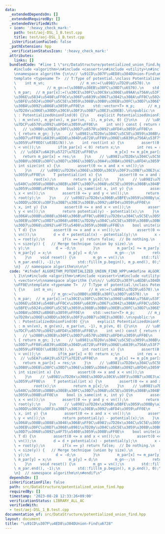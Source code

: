 ```yaml
---
data:
  _extendedDependsOn: []
  _extendedRequiredBy: []
  _extendedVerifiedWith:
  - icon: ':heavy_check_mark:'
    path: test/aoj-DSL_1_B.test.cpp
    title: test/aoj-DSL_1_B.test.cpp
  _isVerificationFailed: false
  _pathExtension: hpp
  _verificationStatusIcon: ':heavy_check_mark:'
  attributes:
    links: []
  bundledCode: "#line 1 \"src/DataStructure/potentialized_union_find.hpp\"\n\n\n\n\
    #include <algorithm>\n#include <cassert>\n#include <utility>\n#include <vector>\n\
    \nnamespace algorithm {\n\n// \u91CD\u307F\u4ED8\u304DUnion-Find\u6728\uFF0E\n\
    template <typename T>  // T:Type of potential.\nclass PotentializedUnionFind {\n\
    \    int m_vn;                // m_vn:=(\u8981\u7D20\u6570).\n    int m_gn;  \
    \              // m_gn:=(\u30B0\u30EB\u30FC\u30D7\u6570).\n    std::vector<int>\
    \ m_par;  // m_par[x]:=(\u30CE\u30FC\u30C9x\u306E\u89AA\u756A\u53F7). 0\u672A\u6E80\
    \u306E\u5834\u5408\uFF0Cx\u306F\u6839\u3067\u3042\u308A\uFF0C\u5024\u306E\u7D76\
    \u5BFE\u5024\u306F\u5C5E\u3059\u308B\u30B0\u30EB\u30FC\u30D7\u306E\u30B5\u30A4\
    \u30BA\u3092\u8868\u3059\uFF0E\n    std::vector<T> m_p;      // m_p[x]:=(\u8981\
    \u7D20x\u306E\u30DD\u30C6\u30F3\u30B7\u30E3\u30EB).\n\npublic:\n    PotentializedUnionFind()\
    \ : PotentializedUnionFind(0) {}\n    explicit PotentializedUnionFind(size_t vn)\
    \ : m_vn(vn), m_gn(vn), m_par(vn, -1), m_p(vn, 0) {}\n\n    // \u8981\u7D20\u306E\
    \u7DCF\u6570\u3092\u8FD4\u3059\uFF0E\n    int vn() const { return m_vn; };\n \
    \   // \u30B0\u30EB\u30FC\u30D7\u6570\u3092\u8FD4\u3059\uFF0E\n    int gn() const\
    \ { return m_gn; };\n    // \u8981\u7D20x\u304C\u5C5E\u3059\u308B\u30B0\u30EB\u30FC\
    \u30D7\uFF08\u6839\u4ED8\u304D\u6728\uFF09\u306E\u6839\u756A\u53F7\u3092\u8FD4\
    \u3059\uFF0EO(\u03B1(N)).\n    int root(int x) {\n        assert(0 <= x and x\
    \ < vn());\n        if(m_par[x] < 0) return x;\n        int res = root(m_par[x]);\
    \  // \u5EA7\u6A19\u5727\u7E2E\uFF0E\n        m_p[x] += m_p[m_par[x]];\n     \
    \   return m_par[x] = res;\n    }\n    // \u8981\u7D20x\u304C\u5C5E\u3059\u308B\
    \u30B0\u30EB\u30FC\u30D7\u306E\u30B5\u30A4\u30BA\u3092\u8FD4\u3059\uFF0E\n   \
    \ int size(int x) {\n        assert(0 <= x and x < vn());\n        return -m_par[root(x)];\n\
    \    }\n    // \u8981\u7D20x\u306E\u30DD\u30C6\u30F3\u30B7\u30E3\u30EB\u3092\u8FD4\
    \u3059\uFF0E\n    T potential(int x) {\n        assert(0 <= x and x < vn());\n\
    \        root(x);\n        return m_p[x];\n    }\n    // \u8981\u7D20x, y\u304C\
    \u540C\u3058\u30B0\u30EB\u30FC\u30D7\u306B\u5C5E\u3059\u308B\u304B\u5224\u5B9A\
    \u3059\u308B\uFF0E\n    bool is_same(int x, int y) {\n        assert(0 <= x and\
    \ x < vn());\n        assert(0 <= y and y < vn());\n        return root(x) ==\
    \ root(y);\n    }\n    // \u8981\u7D20x\u306B\u5BFE\u3059\u308By\u306E\u76F8\u5BFE\
    \u30DD\u30C6\u30F3\u30B7\u30E3\u30EB\u3092\u8FD4\u3059\uFF0E\n    T difference(int\
    \ x, int y) {\n        assert(0 <= x and x < vn());\n        assert(0 <= y and\
    \ y < vn());\n        return potential(y) - potential(x);\n    }\n    // difference(x,y)==d\u3068\
    \u306A\u308B\u3088\u3046\u306B\uFF0C\u8981\u7D20x\u304C\u5C5E\u3059\u308B\u30B0\
    \u30EB\u30FC\u30D7\u3068\u8981\u7D20y\u304C\u5C5E\u3059\u308B\u30B0\u30EB\u30FC\
    \u30D7\u3068\u3092\u4F75\u5408\u3059\u308B\uFF0E\n    bool unite(int x, int y,\
    \ T d) {\n        assert(0 <= x and x < vn());\n        assert(0 <= y and y <\
    \ vn());\n        d = d + potential(x) - potential(y);\n        x = root(x), y\
    \ = root(y);\n        if(x == y) return false;  // Do nothing.\n        if(size(x)\
    \ < size(y)) {   // Merge technique (union by size).\n            std::swap(x,\
    \ y);\n            d = -d;\n        }\n        m_par[x] += m_par[y];\n       \
    \ m_par[y] = x;\n        m_p[y] = d;\n        m_gn--;\n        return true;\n\
    \    }\n    void reset() {\n        m_gn = vn();\n        std::fill(m_par.begin(),\
    \ m_par.end(), -1);\n        std::fill(m_p.begin(), m_p.end(), 0);\n    }\n};\n\
    \n}  // namespace algorithm\n\n\n"
  code: "#ifndef ALGORITHM_POTENTIALIZED_UNION_FIND_HPP\n#define ALGORITHM_POTENTIALIZED_UNION_FIND_HPP\
    \ 1\n\n#include <algorithm>\n#include <cassert>\n#include <utility>\n#include\
    \ <vector>\n\nnamespace algorithm {\n\n// \u91CD\u307F\u4ED8\u304DUnion-Find\u6728\
    \uFF0E\ntemplate <typename T>  // T:Type of potential.\nclass PotentializedUnionFind\
    \ {\n    int m_vn;                // m_vn:=(\u8981\u7D20\u6570).\n    int m_gn;\
    \                // m_gn:=(\u30B0\u30EB\u30FC\u30D7\u6570).\n    std::vector<int>\
    \ m_par;  // m_par[x]:=(\u30CE\u30FC\u30C9x\u306E\u89AA\u756A\u53F7). 0\u672A\u6E80\
    \u306E\u5834\u5408\uFF0Cx\u306F\u6839\u3067\u3042\u308A\uFF0C\u5024\u306E\u7D76\
    \u5BFE\u5024\u306F\u5C5E\u3059\u308B\u30B0\u30EB\u30FC\u30D7\u306E\u30B5\u30A4\
    \u30BA\u3092\u8868\u3059\uFF0E\n    std::vector<T> m_p;      // m_p[x]:=(\u8981\
    \u7D20x\u306E\u30DD\u30C6\u30F3\u30B7\u30E3\u30EB).\n\npublic:\n    PotentializedUnionFind()\
    \ : PotentializedUnionFind(0) {}\n    explicit PotentializedUnionFind(size_t vn)\
    \ : m_vn(vn), m_gn(vn), m_par(vn, -1), m_p(vn, 0) {}\n\n    // \u8981\u7D20\u306E\
    \u7DCF\u6570\u3092\u8FD4\u3059\uFF0E\n    int vn() const { return m_vn; };\n \
    \   // \u30B0\u30EB\u30FC\u30D7\u6570\u3092\u8FD4\u3059\uFF0E\n    int gn() const\
    \ { return m_gn; };\n    // \u8981\u7D20x\u304C\u5C5E\u3059\u308B\u30B0\u30EB\u30FC\
    \u30D7\uFF08\u6839\u4ED8\u304D\u6728\uFF09\u306E\u6839\u756A\u53F7\u3092\u8FD4\
    \u3059\uFF0EO(\u03B1(N)).\n    int root(int x) {\n        assert(0 <= x and x\
    \ < vn());\n        if(m_par[x] < 0) return x;\n        int res = root(m_par[x]);\
    \  // \u5EA7\u6A19\u5727\u7E2E\uFF0E\n        m_p[x] += m_p[m_par[x]];\n     \
    \   return m_par[x] = res;\n    }\n    // \u8981\u7D20x\u304C\u5C5E\u3059\u308B\
    \u30B0\u30EB\u30FC\u30D7\u306E\u30B5\u30A4\u30BA\u3092\u8FD4\u3059\uFF0E\n   \
    \ int size(int x) {\n        assert(0 <= x and x < vn());\n        return -m_par[root(x)];\n\
    \    }\n    // \u8981\u7D20x\u306E\u30DD\u30C6\u30F3\u30B7\u30E3\u30EB\u3092\u8FD4\
    \u3059\uFF0E\n    T potential(int x) {\n        assert(0 <= x and x < vn());\n\
    \        root(x);\n        return m_p[x];\n    }\n    // \u8981\u7D20x, y\u304C\
    \u540C\u3058\u30B0\u30EB\u30FC\u30D7\u306B\u5C5E\u3059\u308B\u304B\u5224\u5B9A\
    \u3059\u308B\uFF0E\n    bool is_same(int x, int y) {\n        assert(0 <= x and\
    \ x < vn());\n        assert(0 <= y and y < vn());\n        return root(x) ==\
    \ root(y);\n    }\n    // \u8981\u7D20x\u306B\u5BFE\u3059\u308By\u306E\u76F8\u5BFE\
    \u30DD\u30C6\u30F3\u30B7\u30E3\u30EB\u3092\u8FD4\u3059\uFF0E\n    T difference(int\
    \ x, int y) {\n        assert(0 <= x and x < vn());\n        assert(0 <= y and\
    \ y < vn());\n        return potential(y) - potential(x);\n    }\n    // difference(x,y)==d\u3068\
    \u306A\u308B\u3088\u3046\u306B\uFF0C\u8981\u7D20x\u304C\u5C5E\u3059\u308B\u30B0\
    \u30EB\u30FC\u30D7\u3068\u8981\u7D20y\u304C\u5C5E\u3059\u308B\u30B0\u30EB\u30FC\
    \u30D7\u3068\u3092\u4F75\u5408\u3059\u308B\uFF0E\n    bool unite(int x, int y,\
    \ T d) {\n        assert(0 <= x and x < vn());\n        assert(0 <= y and y <\
    \ vn());\n        d = d + potential(x) - potential(y);\n        x = root(x), y\
    \ = root(y);\n        if(x == y) return false;  // Do nothing.\n        if(size(x)\
    \ < size(y)) {   // Merge technique (union by size).\n            std::swap(x,\
    \ y);\n            d = -d;\n        }\n        m_par[x] += m_par[y];\n       \
    \ m_par[y] = x;\n        m_p[y] = d;\n        m_gn--;\n        return true;\n\
    \    }\n    void reset() {\n        m_gn = vn();\n        std::fill(m_par.begin(),\
    \ m_par.end(), -1);\n        std::fill(m_p.begin(), m_p.end(), 0);\n    }\n};\n\
    \n}  // namespace algorithm\n\n#endif\n"
  dependsOn: []
  isVerificationFile: false
  path: src/DataStructure/potentialized_union_find.hpp
  requiredBy: []
  timestamp: '2023-08-28 12:33:26+09:00'
  verificationStatus: LIBRARY_ALL_AC
  verifiedWith:
  - test/aoj-DSL_1_B.test.cpp
documentation_of: src/DataStructure/potentialized_union_find.hpp
layout: document
title: "\u91CD\u307F\u4ED8\u304DUnion-Find\u6728"
---
```

